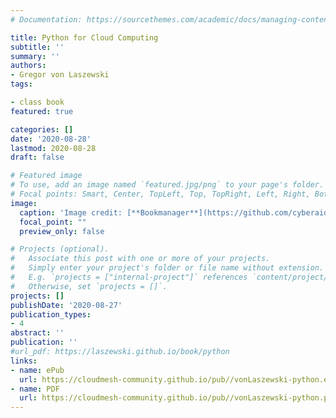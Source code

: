 ```yaml
---
# Documentation: https://sourcethemes.com/academic/docs/managing-content/

title: Python for Cloud Computing
subtitle: ''
summary: ''
authors:
- Gregor von Laszewski
tags:

- class book
featured: true

categories: []
date: '2020-08-28'
lastmod: 2020-08-28
draft: false

# Featured image
# To use, add an image named `featured.jpg/png` to your page's folder.
# Focal points: Smart, Center, TopLeft, Top, TopRight, Left, Right, BottomLeft, Bottom, BottomRight.
image:
  caption: 'Image credit: [**Bookmanager**](https://github.com/cyberaide/bookmanager)'
  focal_point: ""
  preview_only: false

# Projects (optional).
#   Associate this post with one or more of your projects.
#   Simply enter your project's folder or file name without extension.
#   E.g. `projects = ["internal-project"]` references `content/project/deep-learning/index.md`.
#   Otherwise, set `projects = []`.
projects: []
publishDate: '2020-08-27'
publication_types:
- 4
abstract: ''
publication: ''
#url_pdf: https://laszewski.github.io/book/python
links:
- name: ePub
  url: https://cloudmesh-community.github.io/pub//vonLaszewski-python.epub
- name: PDF
  url: https://cloudmesh-community.github.io/pub//vonLaszewski-python.pdf
---
```

